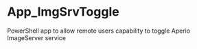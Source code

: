 # App_ImgSrvToggle
PowerShell app to allow remote users capability to toggle Aperio ImageServer service
